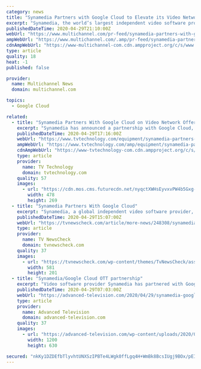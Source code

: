 ```yaml
---
category: news
title: "Synamedia Partners with Google Cloud to Elevate its Video Network Portfolio with “as-a-Service” OTT Offerings"
excerpt: "Synamedia, the world’s largest independent video software provider, today announced that it has partnered with Google Cloud to expand"
publishedDateTime: 2020-04-29T21:10:00Z
webUrl: "https://www.multichannel.com/pr-feed/synamedia-partners-with-google-cloud-to-elevate-its-video-network-portfolio-with-as-a-service-ott-offerings"
ampWebUrl: "https://www.multichannel.com/.amp/pr-feed/synamedia-partners-with-google-cloud-to-elevate-its-video-network-portfolio-with-as-a-service-ott-offerings"
cdnAmpWebUrl: "https://www-multichannel-com.cdn.ampproject.org/c/s/www.multichannel.com/.amp/pr-feed/synamedia-partners-with-google-cloud-to-elevate-its-video-network-portfolio-with-as-a-service-ott-offerings"
type: article
quality: 18
heat: -1
published: false

provider:
  name: Multichannel News
  domain: multichannel.com

topics:
  - Google Cloud

related:
  - title: "Synamedia Partners With Google Cloud on Video Network Offering"
    excerpt: "Synamedia has announced a partnership with Google Cloud, expanding its video network portfolio with a new over-the-top (OTT) as-a-service offering. The partnership, which enhances service availability and scalability,"
    publishedDateTime: 2020-04-29T17:16:00Z
    webUrl: "https://www.tvtechnology.com/equipment/synamedia-partners-with-google-cloud-on-video-network-offering"
    ampWebUrl: "https://www.tvtechnology.com/amp/equipment/synamedia-partners-with-google-cloud-on-video-network-offering"
    cdnAmpWebUrl: "https://www-tvtechnology-com.cdn.ampproject.org/c/s/www.tvtechnology.com/amp/equipment/synamedia-partners-with-google-cloud-on-video-network-offering"
    type: article
    provider:
      name: TV Technology
      domain: tvtechnology.com
    quality: 57
    images:
      - url: "https://cdn.mos.cms.futurecdn.net/nyqctXWHsEyvxvPW4b5Gxg-1200-80.jpg"
        width: 478
        height: 269
  - title: "Synamedia Partners With Google Cloud"
    excerpt: "Synamedia, a global independent video software provider, today announced that it has partnered with Google Cloud to expand its video network portfolio with new"
    publishedDateTime: 2020-04-29T15:07:00Z
    webUrl: "https://tvnewscheck.com/article/more-news/248308/synamedia-partners-with-google-cloud/"
    type: article
    provider:
      name: TV NewsCheck
      domain: tvnewscheck.com
    quality: 37
    images:
      - url: "https://tvnewscheck.com/wp-content/themes/TvNewsCheck/assets/img/tvn-logo.png"
        width: 581
        height: 201
  - title: "Synamedia/Google Cloud OTT partnership"
    excerpt: "Video software provider Synamedia has partnered with Google Cloud to expand its video network portfolio with new over-the-top (OTT) ‘as a service’ offerings"
    publishedDateTime: 2020-04-29T07:03:00Z
    webUrl: "https://advanced-television.com/2020/04/29/synamedia-google-cloud-ott-partnership/"
    type: article
    provider:
      name: Advanced Television
      domain: advanced-television.com
    quality: 37
    images:
      - url: "https://advanced-television.com/wp-content/uploads/2020/04/google-cloud-1200-630.png"
        width: 1200
        height: 630

secured: "nkKy1DZDEfbTlyvhtUNXSzIPBTe4LWgk0ffLgq4H+WmBk8BcsIUgj9BOx/pEIIFuHqPseMj+ycx8nhkuniJjLC6EE6xvlXsnbQp6CzWKFtbLaHcEMoLBs7U8T9SAeB5hePf5Euman8GOa2e0OYnuPyVIvq9HNmQHWw6WLC4ky1OxFKMZcZfIRAS5l/aR3Mp/MTmSk76ilnODgXQxRAkozxRF+mxyHNaegq1QAk/jbNvqwZb6CG/RmxqNawVNZiEh7IUcztDRp1oU10zC/Eb+2oZwMWFY6CnPn6/il8dd0aBNEymUZ67E21/87ZdM9Gbz;VKBhQyhKx2f2aGbNr4G1dg=="
---
```


